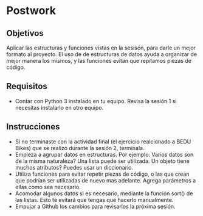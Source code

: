 # Postwork

## Objetivos

Aplicar las estructuras y funciones vistas en la sesisón, para darle un mejor formato al proyecto. El uso de de estructuras de datos ayuda a organizar de mejor manera los mismos, y las funciones evitan que repitamos piezas de código.

## Requisitos

* Contar con Python 3 instalado en tu equipo. Revisa la sesión 1 si necesitas instalarlo en otro equipo.

## Instrucciones

* Si no terminaste con la actividad final (el ejercicio realcionado a BEDU Bikes) que se realizó durante la sesión 2, termínala.
* Empieza a agrupar datos en estructuras. Por ejemplo: Varios datos son de la misma naturaleza? Una lista puede ser utilizada. Un objeto tiene muchos atributos? Puedes usar un diccionario.
* Utiliza funciones para evitar repetir piezas de código, o las que crean que podrían ser utilizadas de nuevo mas adelante. Agrega parámetros a ellas como sea necesario.
* Acomodar algunos datos si es necesario, mediante la función sort() de las listas. Esto te evitará que tengas que hacerlo manualmente.
* Empujar a Github los cambios para revisarlos la próxima sesión.